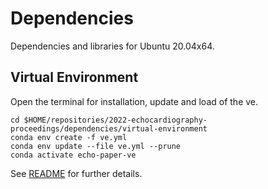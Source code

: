 # Dependencies
Dependencies and libraries for Ubuntu 20.04x64.

## Virtual Environment

Open the terminal for installation, update and load of the ve. 
```
cd $HOME/repositories/2022-echocardiography-proceedings/dependencies/virtual-environment
conda env create -f ve.yml 
conda env update --file ve.yml --prune
conda activate echo-paper-ve
```
See [README](virtual-environment/) for further details.

